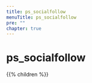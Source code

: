 ```yaml
---
title: ps_socialfollow
menuTitle: ps_socialfollow 
pre: ""
chapter: true
---
```

        
# ps_socialfollow

{{% children %}}